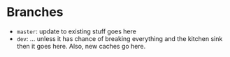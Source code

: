 <!--
    SPDX-License-Identifier: CC0-1.0
    SPDX-FileCopyrightText: 2022 Harald Sitter <sitter@kde.org>
-->

# Branches

- `master`: update to existing stuff goes here
- `dev`: ... unless it has chance of breaking everything and the kitchen sink then it goes here. Also, new caches go here.
